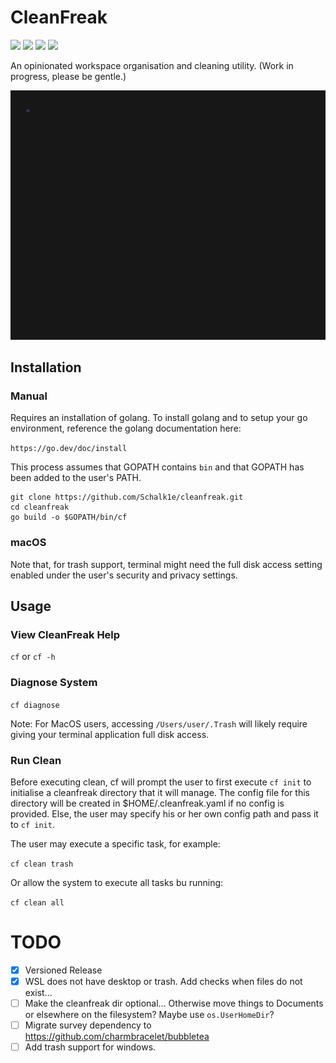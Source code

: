 <h1 align="left">
  CleanFreak
</h1>

<div align="left">
  <p>
    <img src="https://github.com/Schalk1e/cleanfreak/workflows/lint/badge.svg" width="110" />
    <img src="https://github.com/Schalk1e/cleanfreak/workflows/release/badge.svg" width="135" />
    <img src="https://github.com/Schalk1e/cleanfreak/workflows/test/badge.svg" width="115" />
    <img src="https://img.shields.io/badge/version-0.1.0-orange" width="105"/>
  </p>
</div>

An opinionated workspace organisation and cleaning utility. (Work in progress, please be gentle.)

<img alt="CleanFreak" src="/assets/usage.gif" width="850" />

## Installation

### Manual

Requires an installation of golang. To install golang and to setup your go environment, reference the golang documentation here:

`https://go.dev/doc/install`

This process assumes that GOPATH contains `bin` and that GOPATH has been added to the user's PATH.

```
git clone https://github.com/Schalk1e/cleanfreak.git
cd cleanfreak
go build -o $GOPATH/bin/cf
```

### macOS

Note that, for trash support, terminal might need the full disk access setting enabled under the user's security and privacy settings.

## Usage

### View CleanFreak Help

`cf`  or `cf -h`

### Diagnose System

`cf diagnose`

Note: For MacOS users, accessing `/Users/user/.Trash` will likely require giving your terminal application full disk access.

### Run Clean

Before executing clean, cf will prompt the user to first execute `cf init` to initialise a cleanfreak directory that it will manage. The config file for this directory will be created in $HOME/.cleanfreak.yaml if no config is provided. Else, the user may specify his or her own config path and pass it to `cf init`.

The user may execute a specific task, for example:

`cf clean trash`

Or allow the system to execute all tasks bu running:

`cf clean all`

# TODO

- [x] Versioned Release
- [x] WSL does not have desktop or trash. Add checks when files do not exist...
- [ ] Make the cleanfreak dir optional... Otherwise move things to Documents or elsewhere on the filesystem? Maybe use `os.UserHomeDir`?
- [ ] Migrate survey dependency to https://github.com/charmbracelet/bubbletea
- [ ] Add trash support for windows.
